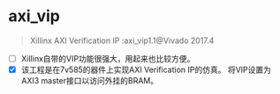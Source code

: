 # axi_vip
 > Xillinx AXI Verification IP :axi_vip1.1@Vivado 2017.4


- [ ]  Xillinx自带的VIP功能很强大，用起来也比较方便。 
- [x]  该工程是在7v585的器件上实现AXI Verification IP的仿真。 将VIP设置为AXI3 master接口以访问外挂的BRAM。